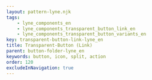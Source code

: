 ```yaml
---
layout: pattern-lyne.njk
tags: 
    - lyne_components_en
    - lyne_components_transparent_button_link_en
    - lyne_components_transparent_button_variants_en
key: transparent-button-link-lyne_en
title: Transparent-Button (Link)
parent: button-folder-lyne_en
keywords: button, icon, split, action
order: 120
excludeInNavigation: true
---
```

